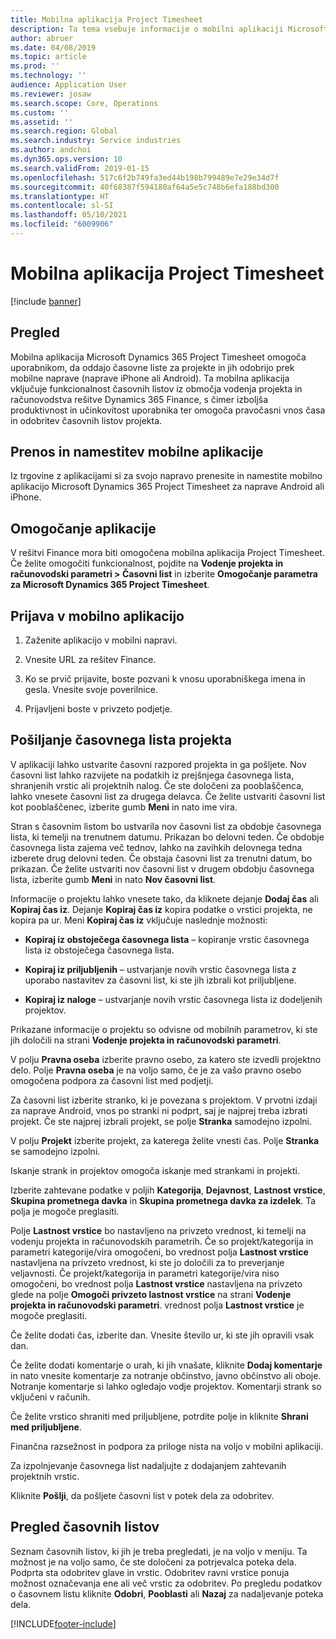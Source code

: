 ```yaml
---
title: Mobilna aplikacija Project Timesheet
description: Ta tema vsebuje informacije o mobilni aplikaciji Microsoft Dynamics 365 Project Timesheet. Mobilna aplikacija Project Timesheet omogoča uporabnikom, da oddajo časovne liste za projekte in jih odobrijo prek mobilne naprave.
author: abruer
ms.date: 04/08/2019
ms.topic: article
ms.prod: ''
ms.technology: ''
audience: Application User
ms.reviewer: josaw
ms.search.scope: Core, Operations
ms.custom: ''
ms.assetid: ''
ms.search.region: Global
ms.search.industry: Service industries
ms.author: andchoi
ms.dyn365.ops.version: 10
ms.search.validFrom: 2019-01-15
ms.openlocfilehash: 517c6f2b749fa3ed44b198b799489e7e29e34d7f
ms.sourcegitcommit: 40f68387f594180af64a5e5c748b6efa188bd300
ms.translationtype: HT
ms.contentlocale: sl-SI
ms.lasthandoff: 05/10/2021
ms.locfileid: "6009906"
---
```

# <a name="project-timesheet-mobile-application"></a>Mobilna aplikacija Project Timesheet

[!include [banner](../includes/banner.md)]

## <a name="overview"></a>Pregled

Mobilna aplikacija Microsoft Dynamics 365 Project Timesheet omogoča uporabnikom, da oddajo časovne liste za projekte in jih odobrijo prek mobilne naprave (naprave iPhone ali Android). Ta mobilna aplikacija vključuje funkcionalnost časovnih listov iz območja vodenja projekta in računovodstva rešitve Dynamics 365 Finance, s čimer izboljša produktivnost in učinkovitost uporabnika ter omogoča pravočasni vnos časa in odobritev časovnih listov projekta.

## <a name="download-and-install-the-mobile-app"></a>Prenos in namestitev mobilne aplikacije

Iz trgovine z aplikacijami si za svojo napravo prenesite in namestite mobilno aplikacijo Microsoft Dynamics 365 Project Timesheet za naprave Android ali iPhone.

## <a name="enable-the-app"></a>Omogočanje aplikacije 

V rešitvi Finance mora biti omogočena mobilna aplikacija Project Timesheet. Če želite omogočiti funkcionalnost, pojdite na **Vodenje projekta in računovodski parametri \> Časovni list** in izberite **Omogočanje parametra za Microsoft Dynamics 365 Project Timesheet**.

## <a name="sign-in-to-the-app"></a>Prijava v mobilno aplikacijo

1.  Zaženite aplikacijo v mobilni napravi.

2.  Vnesite URL za rešitev Finance.

3.  Ko se prvič prijavite, boste pozvani k vnosu uporabniškega imena in gesla. Vnesite svoje poverilnice.

4.  Prijavljeni boste v privzeto podjetje.

## <a name="submit-a-project-timesheet"></a>Pošiljanje časovnega lista projekta

V aplikaciji lahko ustvarite časovni razpored projekta in ga pošljete. Nov časovni list lahko razvijete na podatkih iz prejšnjega časovnega lista, shranjenih vrstic ali projektnih nalog. Če ste določeni za pooblaščenca, lahko vnesete časovni list za drugega delavca. Če želite ustvariti časovni list kot pooblaščenec, izberite gumb **Meni** in nato ime vira.

Stran s časovnim listom bo ustvarila nov časovni list za obdobje časovnega lista, ki temelji na trenutnem datumu. Prikazan bo delovni teden. Če obdobje časovnega lista zajema več tednov, lahko na zavihkih delovnega tedna izberete drug delovni teden.
Če obstaja časovni list za trenutni datum, bo prikazan. Če želite ustvariti nov časovni list v drugem obdobju časovnega lista, izberite gumb **Meni** in nato **Nov časovni list**.

Informacije o projektu lahko vnesete tako, da kliknete dejanje **Dodaj čas** ali **Kopiraj čas iz**. Dejanje **Kopiraj čas iz** kopira podatke o vrstici projekta, ne kopira pa ur. Meni **Kopiraj čas iz** vključuje naslednje možnosti:

- **Kopiraj iz obstoječega časovnega lista** – kopiranje vrstic časovnega lista iz obstoječega časovnega lista.

- **Kopiraj iz priljubljenih** – ustvarjanje novih vrstic časovnega lista z uporabo nastavitev za časovni list, ki ste jih izbrali kot priljubljene.

- **Kopiraj iz naloge** – ustvarjanje novih vrstic časovnega lista iz dodeljenih projektov.

Prikazane informacije o projektu so odvisne od mobilnih parametrov, ki ste jih določili na strani **Vodenje projekta in računovodski parametri**.

V polju **Pravna oseba** izberite pravno osebo, za katero ste izvedli projektno delo. Polje **Pravna oseba** je na voljo samo, če je za vašo pravno osebo omogočena podpora za časovni list med podjetji.

Za časovni list izberite stranko, ki je povezana s projektom. V prvotni izdaji za naprave Android, vnos po stranki ni podprt, saj je najprej treba izbrati projekt. Če ste najprej izbrali projekt, se polje **Stranka** samodejno izpolni.

V polju **Projekt** izberite projekt, za katerega želite vnesti čas. Polje **Stranka** se samodejno izpolni.

Iskanje strank in projektov omogoča iskanje med strankami in projekti.

Izberite zahtevane podatke v poljih **Kategorija**, **Dejavnost**, **Lastnost vrstice**, **Skupina prometnega davka** in **Skupina prometnega davka za izdelek**. Ta polja je mogoče preglasiti.

Polje **Lastnost vrstice** bo nastavljeno na privzeto vrednost, ki temelji na vodenju projekta in računovodskih parametrih. Če so projekt/kategorija in parametri kategorije/vira omogočeni, bo vrednost polja **Lastnost vrstice** nastavljena na privzeto vrednost, ki ste jo določili za to preverjanje veljavnosti. Če projekt/kategorija in parametri kategorije/vira niso omogočeni, bo vrednost polja **Lastnost vrstice** nastavljena na privzeto glede na polje **Omogoči privzeto lastnost vrstice** na strani **Vodenje projekta in računovodski parametri**. vrednost polja **Lastnost vrstice** je mogoče preglasiti.

Če želite dodati čas, izberite dan. Vnesite število ur, ki ste jih opravili vsak dan.

Če želite dodati komentarje o urah, ki jih vnašate, kliknite **Dodaj komentarje** in nato vnesite komentarje za notranje občinstvo, javno občinstvo ali oboje.
Notranje komentarje si lahko ogledajo vodje projektov. Komentarji strank so vključeni v računih.

Če želite vrstico shraniti med priljubljene, potrdite polje in kliknite **Shrani med priljubljene**.

Finančna razsežnost in podpora za priloge nista na voljo v mobilni aplikaciji.

Za izpolnjevanje časovnega list nadaljujte z dodajanjem zahtevanih projektnih vrstic.

Kliknite **Pošlji**, da pošljete časovni list v potek dela za odobritev.

## <a name="review-timesheets"></a>Pregled časovnih listov

Seznam časovnih listov, ki jih je treba pregledati, je na voljo v meniju. Ta možnost je na voljo samo, če ste določeni za potrjevalca poteka dela. Podprta sta odobritev glave in vrstic. Odobritev ravni vrstice ponuja možnost označevanja ene ali več vrstic za odobritev. Po pregledu podatkov o časovnem listu kliknite **Odobri**, **Pooblasti** ali **Nazaj** za nadaljevanje poteka dela.


[!INCLUDE[footer-include](../includes/footer-banner.md)]